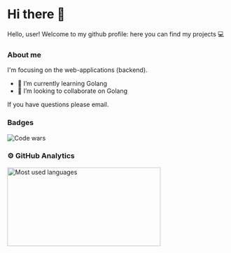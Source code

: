 # Hi there 👋

<!--
**MaKcm14/MaKcm14** is a ✨ _special_ ✨ repository because its `README.md` (this file) appears on your GitHub profile.

Here are some ideas to get you started:

- 🔭 I’m currently working on ...
- 🌱 I’m currently learning ...
- 👯 I’m looking to collaborate on ...
- 🤔 I’m looking for help with ...
- 💬 Ask me about ...
- 📫 How to reach me: ...
- 😄 Pronouns: ...
- ⚡ Fun fact: ...
-->

Hello, user! Welcome to my github profile: here you can find my projects 💻

### About me
I'm focusing on the web-applications (backend).

- 🌱 I’m currently learning Golang
- 👯 I’m looking to collaborate on Golang

If you have questions please email.

### Badges

![Code wars](https://www.codewars.com/users/MaKcm14/badges/large)

### ⚙️ GitHub Analytics
<img height="180em" width="350em" align="left" alt="Most used languages" src="https://github-readme-stats.vercel.app/api/top-langs/?username=MaKcm14&count_private=true&langs_count=8&layout=compact&title_color=2F7FEC&icon_color=79ff97&text_color=9f9f9f&bg_color=151515&theme=cobalt"/>
</a>
</p>
